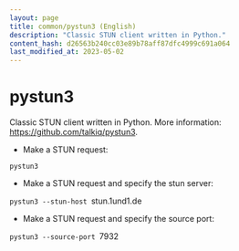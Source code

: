 ```yaml
---
layout: page
title: common/pystun3 (English)
description: "Classic STUN client written in Python."
content_hash: d26563b240cc03e89b78aff87dfc4999c691a064
last_modified_at: 2023-05-02
---
```

# pystun3

Classic STUN client written in Python.
More information: <https://github.com/talkiq/pystun3>.

- Make a STUN request:

`pystun3`

- Make a STUN request and specify the stun server:

`pystun3 --stun-host `<span class="tldr-var badge badge-pill bg-dark-lm bg-white-dm text-white-lm text-dark-dm font-weight-bold">stun.1und1.de</span>

- Make a STUN request and specify the source port:

`pystun3 --source-port `<span class="tldr-var badge badge-pill bg-dark-lm bg-white-dm text-white-lm text-dark-dm font-weight-bold">7932</span>
